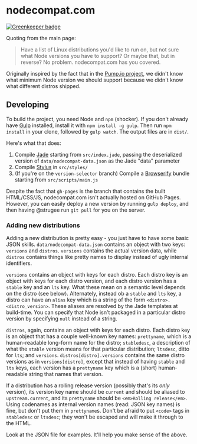 # nodecompat.com

[![Greenkeeper badge](https://badges.greenkeeper.io/strugee/nodecompat.com.svg)](https://greenkeeper.io/)

Quoting from the main page:

> Have a list of Linux distributions you'd like to run on, but not sure what Node versions you have to support? Or maybe that, but in reverse? No problem. nodecompat.com has you covered.

Originally inspired by the fact that in the [Pump.io project][1], we didn't know what minimum Node version we should support because we didn't know what different distros shipped.

## Developing

To build the project, you need Node and `npm` (shocker). If you don't already have [Gulp][2] installed, install it with `npm install -g gulp`. Then run `npm install` in your clone, followed by `gulp watch`. The output files are in `dist/`.

Here's what that does:

1. Compile [Jade][3] starting from `src/index.jade`, passing the deserialized version of `data/nodecompat-data.json` as the Jade "data" parameter
2. Compile [Stylus][4] in `src/styles/`
3. (If you're on the `version-selector` branch) Compile a [Browserify][5] bundle starting from `src/scripts/main.js`

Despite the fact that `gh-pages` is the branch that contains the built HTML/CSS/JS, nodecompat.com isn't actually hosted on GitHub Pages. However, you can easily deploy a new version by running `gulp deploy`, and then having @strugee run `git pull` for you on the server.

### Adding new distributions

Adding a new distribution is pretty easy - you just have to have some basic JSON skills. `data/nodecompat-data.json` contains an object with two keys: `versions` and `distros`. `versions` contains the actual version data, while `distros` contains things like pretty names to display instead of ugly internal identifiers.

`versions` contains an object with keys for each distro. Each distro key is an object with keys for each distro version, and each distro version has a `stable` key and an `lts` key. What these mean on a semantic level depends on the distro (see below). Alternately, instead ob a `stable` and `lts` key, a distro can have an `alias` key which is a string of the form `<distro>.<distro_version>`. These aliases are resolved by the Jade templates at build-time. You can specify that Node isn't packaged in a particular distro version by specifying `null` instead of a string.

`distros`, again, contains an object with keys for each distro. Each distro key is an object that has a couple well-known key names: `prettyname`, which is a human-readable long-form name for the distro; `stabledesc`, a description of what the `stable` version means for that particular distribution; `ltsdesc`, ditto for `lts`; and `versions`. `distros[distro].versions` contains the same distro versions as in `versions[distro]`, except that instead of having `stable` and `lts` keys, each version has a `prettyname` key which is a (short) human-readable string that names that version.

If a distribution has a rolling release version (possibly that's its _only_ version), its version key name should be `current` and should be aliased to `upstream.current`, and its `prettyname` should be `<em>Rolling release</em>`. Using codenames as internal version names (read: JSON key names) is fine, but don't put them in `prettyname`s. Don't be afraid to put `<code>` tags in `stabledesc` or `ltsdesc`; they won't be escaped and will make it through to the HTML.

Look at the JSON file for examples. It'll help you make sense of the above.

 [1]: http://pump.io
 [2]: http://gulpjs.com
 [3]: http://jade-lang.com
 [4]: http://stylus-lang.com
 [5]: http://browserify.org
